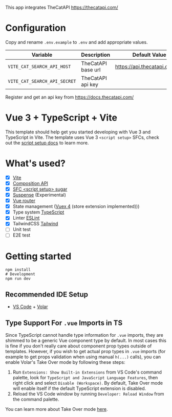 This app integrates TheCatAPI
https://thecatapi.com/

# Configuration

Copy and rename `.env.example` to `.env` and add appropriate values.

| Variable | Description | Default Value
| --- | --- | :---:
| `VITE_CAT_SEARCH_API_HOST` | TheCatAPI base url | https://api.thecatapi.com/v1
| `VITE_CAT_SEARCH_API_SECRET` | TheCatAPI api key |

Register and get an api key from https://docs.thecatapi.com/

# Vue 3 + TypeScript + Vite

This template should help get you started developing with Vue 3 and TypeScript in Vite. The template uses Vue 3 `<script setup>` SFCs, check out the [script setup docs](https://v3.vuejs.org/api/sfc-script-setup.html#sfc-script-setup) to learn more.

# What's used?

- [x] [Vite](https://github.com/vitejs/vite)
- [x] [Composition API](https://composition-api.vuejs.org/)
- [x] [SFC \<script setup> sugar](https://v3.vuejs.org/api/sfc-script-setup.html)
- [x] [Suspense](https://v3.vuejs.org/guide/component-dynamic-async.html#using-with-suspense) (Experimental)
- [x] [Vue router](https://next.router.vuejs.org/)
- [x] State management ([Vuex 4](https://vuex.vuejs.org/) (store extension implemented)))
- [x] Type system [TypeScript](https://www.typescriptlang.org/)
- [x] Linter [ESLint](https://eslint.vuejs.org/)
- [x] TailwindCSS [Tailwind](https://tailwindcss.com/docs/)
- [ ] Unit test
- [ ] E2E test

# Getting started

```shell script
npm install
# Development
npm run dev
```

## Recommended IDE Setup

- [VS Code](https://code.visualstudio.com/) + [Volar](https://marketplace.visualstudio.com/items?itemName=johnsoncodehk.volar)

## Type Support For `.vue` Imports in TS

Since TypeScript cannot handle type information for `.vue` imports, they are shimmed to be a generic Vue component type by default. In most cases this is fine if you don't really care about component prop types outside of templates. However, if you wish to get actual prop types in `.vue` imports (for example to get props validation when using manual `h(...)` calls), you can enable Volar's Take Over mode by following these steps:

1. Run `Extensions: Show Built-in Extensions` from VS Code's command palette, look for `TypeScript and JavaScript Language Features`, then right click and select `Disable (Workspace)`. By default, Take Over mode will enable itself if the default TypeScript extension is disabled.
2. Reload the VS Code window by running `Developer: Reload Window` from the command palette.

You can learn more about Take Over mode [here](https://github.com/johnsoncodehk/volar/discussions/471).
